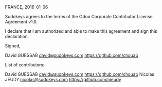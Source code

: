FRANCE, 2016-01-06

Sudokeys agrees to the terms of the Odoo Corporate Contributor License
Agreement v1.0.

I declare that I am authorized and able to make this agreement and sign this
declaration.

Signed,

David GUESSAB david@sudokeys.com https://github.com/chouab

List of contributors:

David GUESSAB david@sudokeys.com https://github.com/chouab
Nicolas JEUDY nicolas@sudokeys.com https://github.com/njeudy

